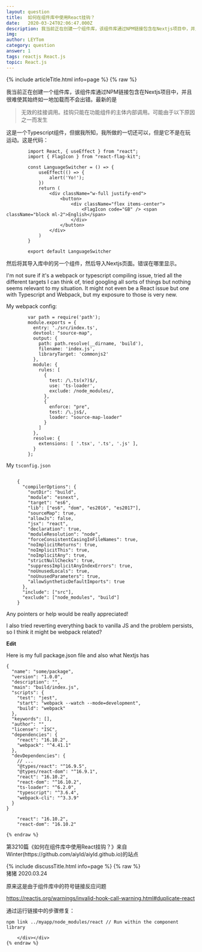 ```yaml
---
layout: question
title:  如何在组件库中使用React挂钩？
date:   2020-03-24T02:06:47.000Z
description: 我当前正在创建一个组件库，该组件库通过NPM链接包含在Nextjs项目中，并且很难使其始终如一地加载而不会出错。最新的是  无效的挂接调用。挂钩只能...
img: 
author: LEYTom
category: question
answer: 1
tags: reactjs React.js
topic: React.js
---
```

<div class="article-root">
  <div class="article">
    {% include articleTitle.html info=page %}
    {% raw %}
    <div class="article-content"><p><font style="vertical-align: inherit;"><font style="vertical-align: inherit;">我当前正在创建一个组件库，该组件库通过NPM链接包含在Nextjs项目中，并且很难使其始终如一地加载而不会出错。</font><font style="vertical-align: inherit;">最新的是</font></font></p>

<blockquote>
  <p><font style="vertical-align: inherit;"><font style="vertical-align: inherit;">无效的挂接调用。</font><font style="vertical-align: inherit;">挂钩只能在功能组件的主体内部调用。</font><font style="vertical-align: inherit;">可能由于以下原因之一而发生</font></font></p>
</blockquote>

<p><font style="vertical-align: inherit;"><font style="vertical-align: inherit;">这是一个Typescript组件，但据我所知，我所做的一切还可以，但是它不是在玩运动。</font><font style="vertical-align: inherit;">这是代码：</font></font></p>

<pre><code>        import React, { useEffect } from "react";<font></font>
        import { FlagIcon } from "react-flag-kit";<font></font>
<font></font>
        const LanguageSwitcher = () =&gt; {<font></font>
            useEffect(() =&gt; {<font></font>
                alert('Yo!');<font></font>
            })<font></font>
            return (<font></font>
                &lt;div className="w-full justify-end"&gt;<font></font>
                    &lt;button&gt;<font></font>
                        &lt;div className="flex items-center"&gt;<font></font>
                            &lt;FlagIcon code="GB" /&gt; &lt;span className="block ml-2"&gt;English&lt;/span&gt;<font></font>
                        &lt;/div&gt;<font></font>
                    &lt;/button&gt;<font></font>
                &lt;/div&gt;<font></font>
            )<font></font>
        }<font></font>
<font></font>
        export default LanguageSwitcher<font></font>
</code></pre>

<p><font style="vertical-align: inherit;"><font style="vertical-align: inherit;">然后将其导入库中的另一个组件，然后导入Nextjs页面。</font><font style="vertical-align: inherit;">错误在哪里显示。</font></font></p>

<p>I'm not sure if it's a webpack or typescript compiling issue, tried all the different targets I can think of, tried googling all sorts of things but nothing seems relevant to my situation. It might not even be a React issue but one with Typescript and Webpack, but my exposure to those is very new.</p>

<p>My webpack config:</p>

<pre><code>        var path = require('path');<font></font>
        module.exports = {<font></font>
          entry: './src/index.ts',<font></font>
          devtool: "source-map",<font></font>
          output: {<font></font>
            path: path.resolve(__dirname, 'build'),<font></font>
            filename: 'index.js',<font></font>
            libraryTarget: 'commonjs2'<font></font>
          },<font></font>
          module: {<font></font>
            rules: [<font></font>
              {<font></font>
                test: /\.ts(x?)$/,<font></font>
                use: 'ts-loader',<font></font>
                exclude: /node_modules/,<font></font>
              },<font></font>
              {<font></font>
                enforce: "pre",<font></font>
                test: /\.js$/,<font></font>
                loader: "source-map-loader"<font></font>
              }<font></font>
            ]<font></font>
          },<font></font>
          resolve: {<font></font>
            extensions: [ '.tsx', '.ts', '.js' ],<font></font>
          }<font></font>
        };<font></font>
</code></pre>

<p>My <code>tsconfig.json</code></p>

<pre><code><font></font>
    {<font></font>
      "compilerOptions": {<font></font>
        "outDir": "build",<font></font>
        "module": "esnext",<font></font>
        "target": "es6",<font></font>
        "lib": ["es6", "dom", "es2016", "es2017"],<font></font>
        "sourceMap": true,<font></font>
        "allowJs": false,<font></font>
        "jsx": "react",<font></font>
        "declaration": true,<font></font>
        "moduleResolution": "node",<font></font>
        "forceConsistentCasingInFileNames": true,<font></font>
        "noImplicitReturns": true,<font></font>
        "noImplicitThis": true,<font></font>
        "noImplicitAny": true,<font></font>
        "strictNullChecks": true,<font></font>
        "suppressImplicitAnyIndexErrors": true,<font></font>
        "noUnusedLocals": true,<font></font>
        "noUnusedParameters": true,<font></font>
        "allowSyntheticDefaultImports": true<font></font>
      },<font></font>
      "include": ["src"],<font></font>
      "exclude": ["node_modules", "build"]<font></font>
    }<font></font>
</code></pre>

<p>Any pointers or help would be really appreciated!</p>

<p>I also tried reverting everything back to vanilla JS and the problem persists, so I think it might be webpack related?</p>

<p><strong>Edit</strong></p>

<p>Here is my full package.json file and also what Nextjs has</p>

<pre><code>{<font></font>
  "name": "some/package",<font></font>
  "version": "1.0.0",<font></font>
  "description": "",<font></font>
  "main": "build/index.js",<font></font>
  "scripts": {<font></font>
    "test": "jest",<font></font>
    "start": "webpack --watch --mode=development",<font></font>
    "build": "webpack"<font></font>
  },<font></font>
  "keywords": [],<font></font>
  "author": "",<font></font>
  "license": "ISC",<font></font>
  "dependencies": {<font></font>
    "react": "16.10.2",<font></font>
    "webpack": "^4.41.1"<font></font>
  },<font></font>
  "devDependencies": {<font></font>
    // ...<font></font>
    "@types/react": "^16.9.5",<font></font>
    "@types/react-dom": "^16.9.1",<font></font>
    "react": "16.10.2",<font></font>
    "react-dom": "^16.10.2",<font></font>
    "ts-loader": "^6.2.0",<font></font>
    "typescript": "^3.6.4",<font></font>
    "webpack-cli": "^3.3.9"<font></font>
  }<font></font>
}<font></font>
</code></pre>

<pre><code>    "react": "16.10.2",<font></font>
    "react-dom": "16.10.2"<font></font>
</code></pre></div>
    {% endraw %}
  </div>
  <p class="winter_mark">第3210篇《如何在组件库中使用React挂钩？》来自Winter(https://github.com/aiyld/aiyld.github.io)的站点</p>
  <div class="discuss-wrapper">
    {% include discussTitle.html info=page %}
    {% raw %}
    <div class="discuss-item">
        <div class="discuss-parent">
          <div class="discuss-meta">
            <span class="discuss-user">猪猪</span>
            <span class="discuss-time">2020.03.24</span>
          </div>
          <div class="discuss-comment"><p><font style="vertical-align: inherit;"><font style="vertical-align: inherit;">原来这是由于组件库中的符号链接反应问题 </font></font></p>

<p><a href="https://reactjs.org/warnings/invalid-hook-call-warning.html#duplicate-react" rel="nofollow noreferrer"><font style="vertical-align: inherit;"><font style="vertical-align: inherit;">https://reactjs.org/warnings/invalid-hook-call-warning.html#duplicate-react</font></font></a></p>

<p><font style="vertical-align: inherit;"><font style="vertical-align: inherit;">通过运行链接中的步骤修复：</font></font></p>

<pre><code>npm link ../myapp/node_modules/react // Run within the component library
</code></pre></div>
        </div></div>
    {% endraw %}
  </div>
<div>
